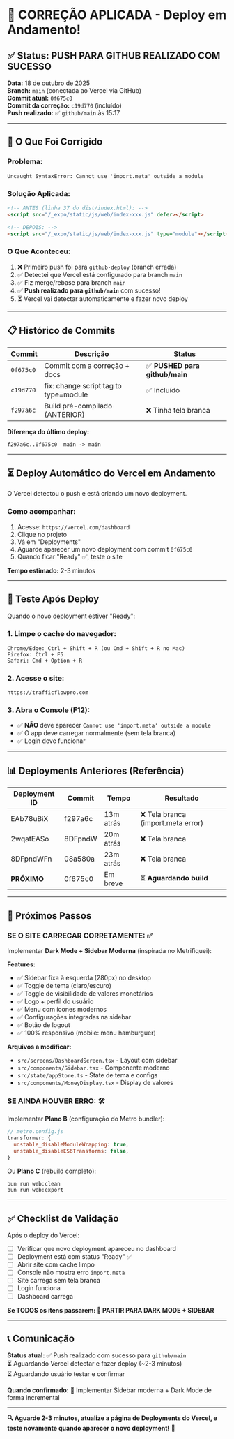 # 🚀 CORREÇÃO APLICADA - Deploy em Andamento!

## ✅ Status: PUSH PARA GITHUB REALIZADO COM SUCESSO

**Data:** 18 de outubro de 2025  
**Branch:** `main` (conectada ao Vercel via GitHub)  
**Commit atual:** `0f675c0`  
**Commit da correção:** `c19d770` (incluído)  
**Push realizado:** ✅ `github/main` às 15:17

---

## 🔧 O Que Foi Corrigido

### Problema:
```
Uncaught SyntaxError: Cannot use 'import.meta' outside a module
```

### Solução Aplicada:
```html
<!-- ANTES (linha 37 do dist/index.html): -->
<script src="/_expo/static/js/web/index-xxx.js" defer></script>

<!-- DEPOIS: -->
<script src="/_expo/static/js/web/index-xxx.js" type="module"></script>
```

### O Que Aconteceu:
1. ❌ Primeiro push foi para `github-deploy` (branch errada)
2. ✅ Detectei que Vercel está configurado para branch `main`
3. ✅ Fiz merge/rebase para branch `main`
4. ✅ **Push realizado para `github/main`** com sucesso!
5. ⏳ Vercel vai detectar automaticamente e fazer novo deploy

---

## 📋 Histórico de Commits

| Commit | Descrição | Status |
|--------|-----------|--------|
| `0f675c0` | Commit com a correção + docs | ✅ **PUSHED para github/main** |
| `c19d770` | fix: change script tag to type=module | ✅ Incluído |
| `f297a6c` | Build pré-compilado (ANTERIOR) | ❌ Tinha tela branca |

**Diferença do último deploy:**
```
f297a6c..0f675c0  main -> main
```

---

## ⏳ Deploy Automático do Vercel em Andamento

O Vercel detectou o push e está criando um novo deployment.

### Como acompanhar:
1. Acesse: `https://vercel.com/dashboard`
2. Clique no projeto
3. Vá em "Deployments"
4. Aguarde aparecer um novo deployment com commit `0f675c0`
5. Quando ficar "Ready" ✅, teste o site

**Tempo estimado:** 2-3 minutos

---

## 🧪 Teste Após Deploy

Quando o novo deployment estiver "Ready":

### 1. Limpe o cache do navegador:
```
Chrome/Edge: Ctrl + Shift + R (ou Cmd + Shift + R no Mac)
Firefox: Ctrl + F5
Safari: Cmd + Option + R
```

### 2. Acesse o site:
```
https://trafficflowpro.com
```

### 3. Abra o Console (F12):
- ✅ **NÃO** deve aparecer `Cannot use 'import.meta' outside a module`
- ✅ O app deve carregar normalmente (sem tela branca)
- ✅ Login deve funcionar

---

## 📊 Deployments Anteriores (Referência)

| Deployment ID | Commit | Tempo | Resultado |
|---------------|--------|-------|-----------|
| EAb78uBiX | f297a6c | 13m atrás | ❌ Tela branca (import.meta error) |
| 2wqatEASo | 8DFpndW | 20m atrás | ❌ Tela branca |
| 8DFpndWFn | 08a580a | 23m atrás | ❌ Tela branca |
| **PRÓXIMO** | 0f675c0 | Em breve | ⏳ **Aguardando build** |

---

## 🎯 Próximos Passos

### SE O SITE CARREGAR CORRETAMENTE: ✅

Implementar **Dark Mode + Sidebar Moderna** (inspirada no Metrifiquei):

**Features:**
- ✅ Sidebar fixa à esquerda (280px) no desktop
- ✅ Toggle de tema (claro/escuro)
- ✅ Toggle de visibilidade de valores monetários
- ✅ Logo + perfil do usuário
- ✅ Menu com ícones modernos
- ✅ Configurações integradas na sidebar
- ✅ Botão de logout
- ✅ 100% responsivo (mobile: menu hamburguer)

**Arquivos a modificar:**
- `src/screens/DashboardScreen.tsx` - Layout com sidebar
- `src/components/Sidebar.tsx` - Componente moderno
- `src/state/appStore.ts` - State de tema e configs
- `src/components/MoneyDisplay.tsx` - Display de valores

### SE AINDA HOUVER ERRO: 🛠️

Implementar **Plano B** (configuração do Metro bundler):
```js
// metro.config.js
transformer: {
  unstable_disableModuleWrapping: true,
  unstable_disableES6Transforms: false,
}
```

Ou **Plano C** (rebuild completo):
```bash
bun run web:clean
bun run web:export
```

---

## ✅ Checklist de Validação

Após o deploy do Vercel:

- [ ] Verificar que novo deployment apareceu no dashboard
- [ ] Deployment está com status "Ready" ✅
- [ ] Abrir site com cache limpo
- [ ] Console não mostra erro `import.meta`
- [ ] Site carrega sem tela branca
- [ ] Login funciona
- [ ] Dashboard carrega

**Se TODOS os itens passarem: 🎨 PARTIR PARA DARK MODE + SIDEBAR**

---

## 📞 Comunicação

**Status atual:**
✅ Push realizado com sucesso para `github/main`  
⏳ Aguardando Vercel detectar e fazer deploy (~2-3 minutos)  
⏳ Aguardando usuário testar e confirmar

**Quando confirmado:**
🎨 Implementar Sidebar moderna + Dark Mode de forma incremental

---

**🔍 Aguarde 2-3 minutos, atualize a página de Deployments do Vercel, e teste novamente quando aparecer o novo deployment!** 🚀
